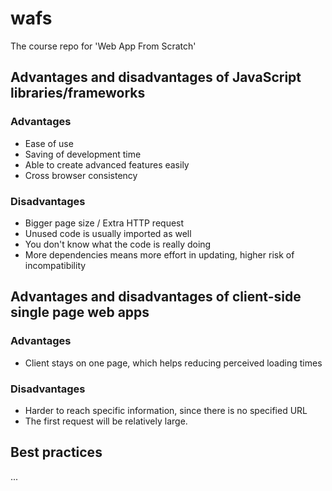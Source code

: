 # wafs
The course repo for 'Web App From Scratch'

## Advantages and disadvantages of JavaScript libraries/frameworks
### Advantages
- Ease of use
- Saving of development time
- Able to create advanced features easily
- Cross browser consistency
### Disadvantages
- Bigger page size / Extra HTTP request
- Unused code is usually imported as well
- You don't know what the code is really doing
- More dependencies means more effort in updating, higher risk of incompatibility

## Advantages and disadvantages of client-side single page web apps
### Advantages
- Client stays on one page, which helps reducing perceived loading times

### Disadvantages
- Harder to reach specific information, since there is no specified URL
- The first request will be relatively large.

## Best practices
...
